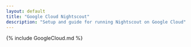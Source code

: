 ```yaml
---
layout: default
title: "Google Cloud Nightscout"
description: "Setup and guide for running Nightscout on Google Cloud"
---
```

{% include GoogleCloud.md %}
